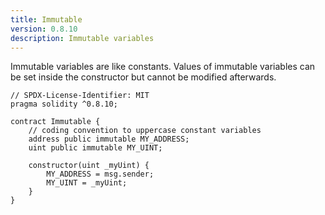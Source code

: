 ```yaml
---
title: Immutable
version: 0.8.10
description: Immutable variables
---
```


Immutable variables are like constants. Values of immutable variables can be set inside the constructor but cannot be modified afterwards.

```solidity
// SPDX-License-Identifier: MIT
pragma solidity ^0.8.10;

contract Immutable {
    // coding convention to uppercase constant variables
    address public immutable MY_ADDRESS;
    uint public immutable MY_UINT;

    constructor(uint _myUint) {
        MY_ADDRESS = msg.sender;
        MY_UINT = _myUint;
    }
}

```
